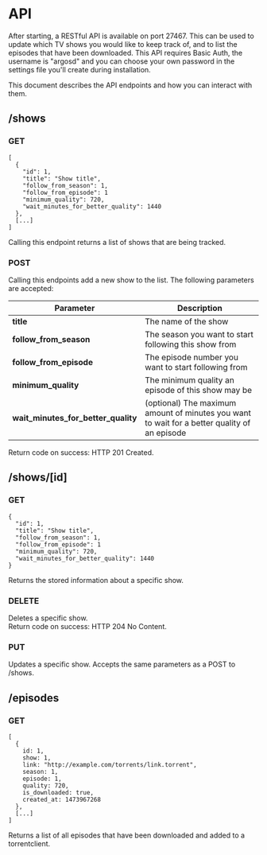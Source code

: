 # API
After starting, a RESTful API is available on port 27467.
This can be used to update which TV shows you would like to keep track of,
and to list the episodes that have been downloaded.
This API requires Basic Auth, the username is "argosd" and you can
choose your own password in the settings file you'll create during installation.

This document describes the API endpoints and how you can interact with them.

## /shows
### GET
```
[
  {
    "id": 1,
    "title": "Show title",
    "follow_from_season": 1,
    "follow_from_episode": 1
    "minimum_quality": 720,
    "wait_minutes_for_better_quality": 1440
  },
  [...]
]
```
Calling this endpoint returns a list of shows that are being tracked.

### POST
Calling this endpoints add a new show to the list.
The following parameters are accepted:

Parameter | Description
--------- | -----------
**title** | The name of the show
**follow_from_season** | The season you want to start following this show from
**follow_from_episode** | The episode number you want to start following from  
**minimum_quality** | The minimum quality an episode of this show may be  
**wait_minutes_for_better_quality** | (optional) The maximum amount of minutes you want to wait for a better quality of an episode

Return code on success: HTTP 201 Created.

## /shows/[id]
### GET
```
{
  "id": 1,
  "title": "Show title",
  "follow_from_season": 1,
  "follow_from_episode": 1
  "minimum_quality": 720,
  "wait_minutes_for_better_quality": 1440
}
```
Returns the stored information about a specific show.

### DELETE
Deletes a specific show.  
Return code on success: HTTP 204 No Content.

### PUT
Updates a specific show. Accepts the same parameters as a POST to /shows.

## /episodes
### GET
```
[
  {
    id: 1,
    show: 1,
    link: "http://example.com/torrents/link.torrent",
    season: 1,
    episode: 1,
    quality: 720,
    is_downloaded: true,
    created_at: 1473967268
  },
  [...]
]
```
Returns a list of all episodes that have been downloaded and added to a torrentclient.
